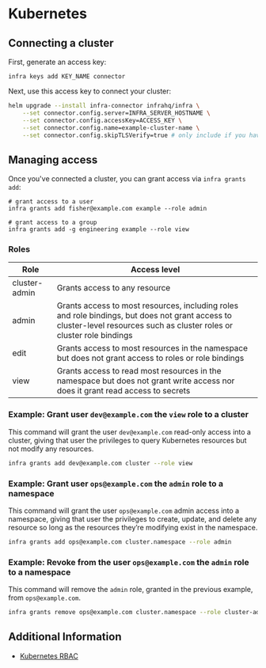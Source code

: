 # Kubernetes

## Connecting a cluster

First, generate an access key:

```
infra keys add KEY_NAME connector
```

Next, use this access key to connect your cluster:

```bash
helm upgrade --install infra-connector infrahq/infra \
    --set connector.config.server=INFRA_SERVER_HOSTNAME \
    --set connector.config.accessKey=ACCESS_KEY \
    --set connector.config.name=example-cluster-name \
    --set connector.config.skipTLSVerify=true # only include if you have not yet configured certificates
```

## Managing access

Once you've connected a cluster, you can grant access via `infra grants add`:

```
# grant access to a user
infra grants add fisher@example.com example --role admin

# grant access to a group
infra grants add -g engineering example --role view
```

### Roles

| Role | Access level |
| --- | --- |
| cluster-admin | Grants access to any resource |
| admin | Grants access to most resources, including roles and role bindings, but does not grant access to cluster-level resources such as cluster roles or cluster role bindings |
| edit | Grants access to most resources in the namespace but does not grant access to roles or role bindings
| view | Grants access to read most resources in the namespace but does not grant write access nor does it grant read access to secrets |

### Example: Grant user `dev@example.com` the `view` role to a cluster

This command will grant the user `dev@example.com` read-only access into a cluster, giving that user the privileges to query Kubernetes resources but not modify any resources.

```bash
infra grants add dev@example.com cluster --role view
```

### Example: Grant user `ops@example.com` the `admin` role to a namespace

This command will grant the user `ops@example.com` admin access into a namespace, giving that user the privileges to create, update, and delete any resource so long as the resources they’re modifying exist in the namespace.

```bash
infra grants add ops@example.com cluster.namespace --role admin
```

### Example: Revoke from the user `ops@example.com` the `admin` role to a namespace

This command will remove the `admin` role, granted in the previous example, from `ops@example.com`.

```bash
infra grants remove ops@example.com cluster.namespace --role cluster-admin
```

## Additional Information

- [Kubernetes RBAC](https://kubernetes.io/docs/reference/access-authn-authz/rbac/)
